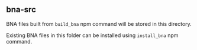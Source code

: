 ## bna-src
BNA files built from `build_bna` npm command will be stored in this directory.

Existing BNA files in this folder can be installed using `install_bna` npm command.